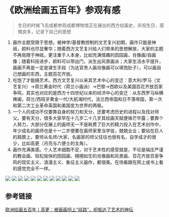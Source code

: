 # 《欧洲绘画五百年》参观有感


> 生日的时候飞去成都参观成都博物馆正在展出的西方绘画史，庆祝生日，感慨良多，记录下自己的感想

1. 画作主题受限于思想。被神学/基督教控制的文艺复兴初期，画作只能是神祗，颜料也尽显奢华；随着西方文艺复兴给人们带来的思想解放，大家的主题不再局限于神祗，更注重于人本身，比如充满情趣的田园画，肖像画/自画像；随着科技进步，颜料可以带出门，派生出风景画派；大家生活水平提升，画画不再是一定是谋生手段（为达官贵人画肖像画可以填饱肚子），可以画自己想画的东西，主题百花齐放。
2. 吃饱了才能搞艺术。西方文艺复兴以来其艺术中心的变迁：意大利/罗马（文艺复兴）->荷兰黄金时代（荷兰小画派）->巴黎->西欧以及美国百花齐放百家争鸣，其实也对应的是西方十四世纪以来的经济中心的变迁：从东西罗马纵横捭阖，荷兰/西班牙黄金一代/大航海时代，法兰西帝国和日不落帝国，第一次和第二次工业革命英国和美国变为世界的两极。
3. 一个人的成功不仅要靠自身的努力和天分，还要考虑历史的进程以及找对师父。要有天分，很多大家早在十几岁二十几岁其绘画天赋便锋芒毕露；要靠个人努力，大部分在展上的画师无一不是耗费了巨大的精力投入在艺术创作中，年少成名的画师也是十一二岁便要在画师家里当学徒，兢兢业业；要站在巨人的肩膀上，要师从名师/大家，名画家的师父往往也很有名，自学成才的很少，比如高更（月亮与六便士的主角）。
4. 画作充满美感。个人艺术细胞不足，对于艺术性的感受就是，不论是端庄严谨的教会画、轻松愉快的田园画、栩栩如生的肖像画和风景画、百花齐放百家争鸣的现实主义、浪漫主义、象征主义画作，都很美。在场看跟在网上或书上看的感觉完全不一样。

![](https://cdn.jsdelivr.net/gh/Miss-you/img/picgo/westpaint-1.jpg)
![](https://cdn.jsdelivr.net/gh/Miss-you/img/picgo/westpaint-2.jpg)
![](https://cdn.jsdelivr.net/gh/Miss-you/img/picgo/westpaint-3.jpg)
![](https://cdn.jsdelivr.net/gh/Miss-you/img/picgo/westpaint-4.jpg)
![](https://cdn.jsdelivr.net/gh/Miss-you/img/picgo/westpaint-5.jpg)
![](https://cdn.jsdelivr.net/gh/Miss-you/img/picgo/westpaint-6.jpg)
![](https://cdn.jsdelivr.net/gh/Miss-you/img/picgo/westpaint-7.jpg)
![](https://cdn.jsdelivr.net/gh/Miss-you/img/picgo/westpaint-8.jpg)
![](https://cdn.jsdelivr.net/gh/Miss-you/img/picgo/westpaint-9.jpg)
![](https://cdn.jsdelivr.net/gh/Miss-you/img/picgo/westpaint-10.jpg)
![](https://cdn.jsdelivr.net/gh/Miss-you/img/picgo/westpaint-11.jpg)
![](https://cdn.jsdelivr.net/gh/Miss-you/img/picgo/westpaint-12.jpg)

## 参考链接

[欧洲绘画五百年丨高更：被画画拐上“歧路”，却抵达了艺术的神坛](https://mp.weixin.qq.com/s/48y2HfTmFE8g_ALr4eIhBA)
